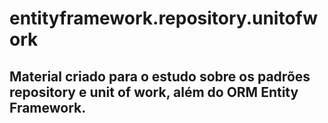 # entityframework.repository.unitofwork
## Material criado para o estudo sobre os padrões repository e unit of work, além do ORM Entity Framework.

